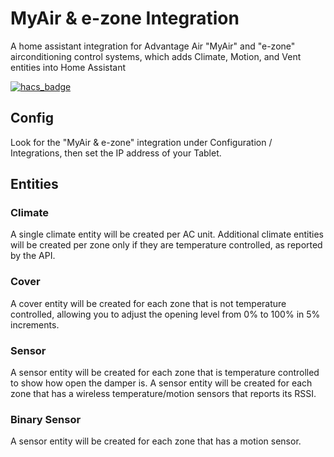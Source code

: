# MyAir & e-zone Integration

A home assistant integration for Advantage Air "MyAir" and "e-zone" airconditioning control systems, which adds Climate, Motion, and Vent entities into Home Assistant

[![hacs_badge](https://img.shields.io/badge/HACS-Default-orange.svg?style=for-the-badge)](https://github.com/custom-components/hacs)

## Config

Look for the "MyAir & e-zone" integration under Configuration / Integrations, then set the IP address of your Tablet.

## Entities

### Climate
A single climate entity will be created per AC unit. Additional climate entities will be created per zone only if they are temperature controlled, as reported by the API.

### Cover
A cover entity will be created for each zone that is not temperature controlled, allowing you to adjust the opening level from 0% to 100% in 5% increments.

### Sensor
A sensor entity will be created for each zone that is temperature controlled to show how open the damper is.
A sensor entity will be created for each zone that has a wireless temperature/motion sensors that reports its RSSI.

### Binary Sensor
A sensor entity will be created for each zone that has a motion sensor.